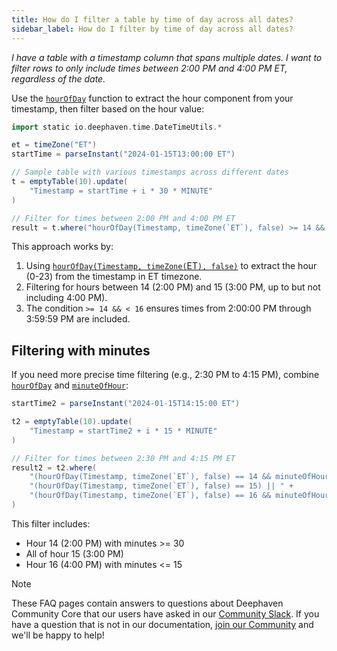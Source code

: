 ```yaml
---
title: How do I filter a table by time of day across all dates?
sidebar_label: How do I filter by time of day across all dates?
---
```


_I have a table with a timestamp column that spans multiple dates. I want to filter rows to only include times between 2:00 PM and 4:00 PM ET, regardless of the date._

Use the [`hourOfDay`](https://docs.deephaven.io/core/javadoc/io/deephaven/time/DateTimeUtils.html#hourOfDay(java.time.Instant,java.time.ZoneId)) function to extract the hour component from your timestamp, then filter based on the hour value:

```groovy test-set=time-filter order=t,result
import static io.deephaven.time.DateTimeUtils.*

et = timeZone("ET")
startTime = parseInstant("2024-01-15T13:00:00 ET")

// Sample table with various timestamps across different dates
t = emptyTable(10).update(
    "Timestamp = startTime + i * 30 * MINUTE"
)

// Filter for times between 2:00 PM and 4:00 PM ET
result = t.where("hourOfDay(Timestamp, timeZone(`ET`), false) >= 14 && hourOfDay(Timestamp, timeZone(`ET`), false) < 16")
```

This approach works by:

1. Using [`hourOfDay(Timestamp, timeZone(`ET`), false)`](https://docs.deephaven.io/core/javadoc/io/deephaven/time/DateTimeUtils.html#hourOfDay(java.time.Instant,java.time.ZoneId,boolean)) to extract the hour (0-23) from the timestamp in ET timezone.
2. Filtering for hours between 14 (2:00 PM) and 15 (3:00 PM, up to but not including 4:00 PM).
3. The condition `>= 14 && < 16` ensures times from 2:00:00 PM through 3:59:59 PM are included.

## Filtering with minutes

If you need more precise time filtering (e.g., 2:30 PM to 4:15 PM), combine [`hourOfDay`](https://docs.deephaven.io/core/javadoc/io/deephaven/time/DateTimeUtils.html#hourOfDay(java.time.Instant,java.time.ZoneId)) and [`minuteOfHour`](https://docs.deephaven.io/core/javadoc/io/deephaven/time/DateTimeUtils.html#minuteOfHour(java.time.Instant,java.time.ZoneId)):

```groovy test-set=time-filter order=t2,result2
startTime2 = parseInstant("2024-01-15T14:15:00 ET")

t2 = emptyTable(10).update(
    "Timestamp = startTime2 + i * 15 * MINUTE"
)

// Filter for times between 2:30 PM and 4:15 PM ET
result2 = t2.where(
    "(hourOfDay(Timestamp, timeZone(`ET`), false) == 14 && minuteOfHour(Timestamp, timeZone(`ET`)) >= 30) || " +
    "(hourOfDay(Timestamp, timeZone(`ET`), false) == 15) || " +
    "(hourOfDay(Timestamp, timeZone(`ET`), false) == 16 && minuteOfHour(Timestamp, timeZone(`ET`)) <= 15)"
)
```

This filter includes:

- Hour 14 (2:00 PM) with minutes >= 30
- All of hour 15 (3:00 PM)
- Hour 16 (4:00 PM) with minutes <= 15

> [!NOTE]
> These FAQ pages contain answers to questions about Deephaven Community Core that our users have asked in our [Community Slack](/slack). If you have a question that is not in our documentation, [join our Community](/slack) and we'll be happy to help!
